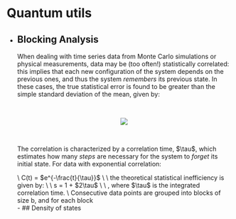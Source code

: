 <h1>Quantum utils</h1>
<ul>
  <li>
    <h2>Blocking Analysis</h2>
    <p>When dealing with time series data from Monte Carlo simulations or physical measurements, data may be (too often!) statistically correlated: this implies that each new configuration of the system depends on the previous ones, and thus the system <em>remembers</em> its previous state. In these cases, the true statistical error is found to be greater than the simple standard deviation of the mean, given by: </p>
    <br>
    <p align="center">
      <img src="https://latex.codecogs.com/png.latex?\dpi{150} $\sigma_{mean} = \frac{\sigma}{\sqrt{N}}$" />
    </p>
    <br>
    <p>The correlation is characterized by a correlation time, $\tau$, which estimates how many <em>steps</em> are necessary for the system to <em>forget</em> its initial state. For data with exponential correlation: </p>
  \
  C(t) = $e^{-\frac{t}{\tau}}$ \
  \
  the theoretical statistical inefficiency is given by: \
  \
  s = 1 + $2\tau$ \
  \
  , where $\tau$ is the integrated correlation time. \
  Consecutive data points are grouped into blocks of size b, and for each block 
  </li>
- ## Density of states

  </ul>

